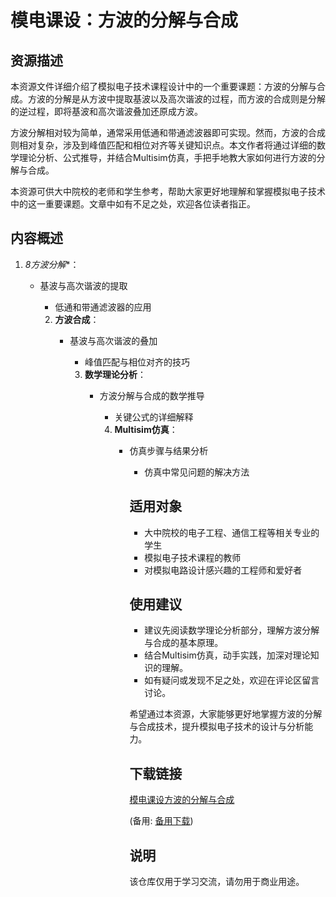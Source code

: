 # 模电课设：方波的分解与合成

## 资源描述

本资源文件详细介绍了模拟电子技术课程设计中的一个重要课题：方波的分解与合成。方波的分解是从方波中提取基波以及高次谐波的过程，而方波的合成则是分解的逆过程，即将基波和高次谐波叠加还原成方波。

方波分解相对较为简单，通常采用低通和带通滤波器即可实现。然而，方波的合成则相对复杂，涉及到峰值匹配和相位对齐等关键知识点。本文作者将通过详细的数学理论分析、公式推导，并结合Multisim仿真，手把手地教大家如何进行方波的分解与合成。

本资源可供大中院校的老师和学生参考，帮助大家更好地理解和掌握模拟电子技术中的这一重要课题。文章中如有不足之处，欢迎各位读者指正。

## 内容概述

1. *8方波分解**：
   - 基波与高次谐波的提取
      - 低通和带通滤波器的应用

      2. **方波合成**：
         - 基波与高次谐波的叠加
            - 峰值匹配与相位对齐的技巧

            3. **数学理论分析**：
               - 方波分解与合成的数学推导
                  - 关键公式的详细解释

                  4. **Multisim仿真**：
                     - 仿真步骤与结果分析
                        - 仿真中常见问题的解决方法

                        ## 适用对象

                        - 大中院校的电子工程、通信工程等相关专业的学生
                        - 模拟电子技术课程的教师
                        - 对模拟电路设计感兴趣的工程师和爱好者

                        ## 使用建议

                        - 建议先阅读数学理论分析部分，理解方波分解与合成的基本原理。
                        - 结合Multisim仿真，动手实践，加深对理论知识的理解。
                        - 如有疑问或发现不足之处，欢迎在评论区留言讨论。

                        希望通过本资源，大家能够更好地掌握方波的分解与合成技术，提升模拟电子技术的设计与分析能力。

                        ## 下载链接
                        [模电课设方波的分解与合成](https://pan.quark.cn/s/535038f23a12) 

                        (备用: [备用下载](https://pan.baidu.com/s/17izzUZFyNQGCHbCt2A0DAw?pwd=1234))

                        ## 说明

                        该仓库仅用于学习交流，请勿用于商业用途。
